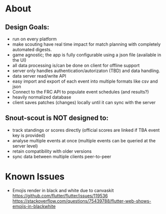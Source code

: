 # About
## Design Goals:
- run on every platform
- make scouting have real time impact for match planning with completely automated digests.
- game agnostic; the app is fully configurable using a json file (available in the UI)
- all data processing is/can be done on client for offline support
- server only handles authentication/autorizaton (TBD) and data handling.
- data server read/write API
- easy import and export of each event into multiple formats like csv and json
- Connect to the FRC API to populate event schedules (and results?)
- heavily normalized database
- client saves patches (changes) locally until it can sync with the server

## Snout-scout is NOT designed to:
- track standings or scores directly (official scores are linked if TBA event key is provided)
- analyse multiple events at once (multiple events can be queried at the server level)
- retain compatibility with older versions
- sync data between multiple clients peer-to-peer


# Known Issues
- Emojis render in black and white due to canvaskit https://github.com/flutter/flutter/issues/119536 https://stackoverflow.com/questions/75439788/flutter-web-shows-emojis-in-blackwhite
